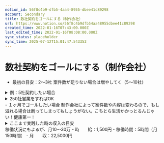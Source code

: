 ```yaml
---
notion_id: 56f8c4b9-dfb5-4aa4-8955-dbee41c89298
account: Secondary
title: 数社契約をゴールにする（制作会社）
url: https://www.notion.so/56f8c4b9dfb54aa48955dbee41c89298
created_time: 2022-01-16T07:43:00.000Z
last_edited_time: 2022-01-16T08:08:00.000Z
sync_status: placeholder
sync_time: 2025-07-12T15:01:47.543353
---
```

# 数社契約をゴールにする（制作会社）

- 最初の目安：2〜3社
  案件数が足りない場合は増やしてく（5〜10社）
<details>
<summary>例：5社契約したい場合</summary>
</details>
  <details>
  <summary>250社営業をすればOK</summary>
  </details>
  - １ヶ月でゴールしたい場合
制作会社によって案件数や内容は変わるので、もし溢れる場合は断ってしまってもしょうがない。こちとら生活かかっとるんじゃい！健康第一！
<details>
<summary>ここまで実践した時の収入の目安</summary>
</details>
  稼働状況にもよるが、月10〜30万
  - 時　　給：1,500円
  - 稼働時間：5時間（月150時間）
  - 月　　収：22,5000円